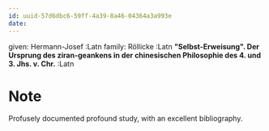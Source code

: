 ```yaml
---
id: uuid-57d6dbc6-59ff-4a39-8a46-04364a3a993e
date: 
---
```


given: Hermann-Josef :Latn
family: Röllicke :Latn
**"Selbst-Erweisung". Der Ursprung des ziran-geankens in der chinesischen Philosophie des 4. und 3. Jhs. v. Chr.** :Latn
# Note
Profusely documented profound study, with an excellent bibliography.
